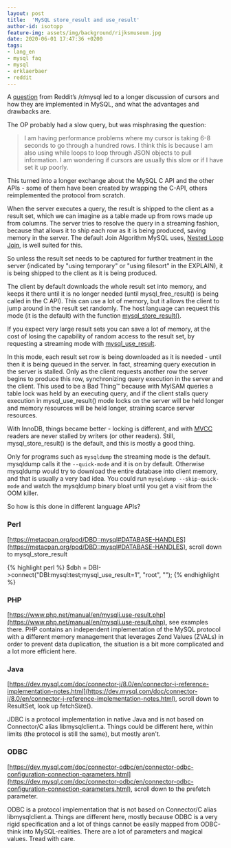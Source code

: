 ```yaml
---
layout: post
title:  'MySQL store_result and use_result'
author-id: isotopp
feature-img: assets/img/background/rijksmuseum.jpg
date: 2020-06-01 17:47:36 +0200
tags:
- lang_en
- mysql faq
- mysql
- erklaerbaer
- reddit
---
```

A [question](https://www.reddit.com/r/mysql/comments/gun836/are_cursors_always_slow/) from Reddit’s /r/mysql led to a longer discussion of cursors and how they are implemented in MySQL, and what the advantages and drawbacks are.

The OP probably had a slow query, but was misphrasing the question:
>I am having performance problems where my cursor is taking 6-8 seconds to go through a hundred rows. I think this is because I am also using while loops to loop through JSON objects to pull information. I am wondering if cursors are usually this slow or if I have set it up poorly.

This turned into a longer exchange about the MySQL C API and the other APIs - some of them have been created by wrapping the C-API, others reimplemented the protocol from scratch.

When the server executes a query, the result is shipped to the client as a result set, which we can imagine as a table made up from rows made up from columns. The server tries to resolve the query in a streaming fashion, because that allows it to ship each row as it is being produced, saving memory in the server. The default Join Algorithm MySQL uses, [Nested Loop Join](https://en.wikipedia.org/wiki/Nested_loop_join), is well suited for this. 

So unless the result set needs to be captured for further treatment in the server (indicated by "using temporary" or "using filesort" in the EXPLAIN), it is being shipped to the client as it is being produced.

The client by default downloads the whole result set into memory, and keeps it there until it is no longer needed (until mysql_free_result() is being called in the C API). This can use a lot of memory, but it allows the client to jump around in the result set randomly. The host language can request this mode (it is the default) with the function [mysql_store_result()](https://dev.mysql.com/doc/refman/8.0/en/mysql-store-result.html).

If you expect very large result sets you can save a lot of memory, at the cost of losing the capability of random access to the result set, by requesting a streaming mode with [mysql_use_result](https://dev.mysql.com/doc/refman/8.0/en/mysql-use-result.html).

In this mode, each result set row is being downloaded as it is needed - until then it is being queued in the server. In fact, streaming query execution in the server is stalled. Only as the client requests another row the server begins to produce this row, synchronizing query execution in the server and the client. This used to be a Bad Thing™ because with MyISAM queries a table lock was held by an executing query, and if the client stalls query execution in mysql_use_result() mode locks on the server will be held longer and memory resources will be held longer, straining scarce server resources.

With InnoDB, things became better - locking is different, and with [MVCC](https://en.wikipedia.org/wiki/Multiversion_concurrency_control) readers are never stalled by writers (or other readers). Still, mysql_store_result() is the default, and this is mostly a good thing.

Only for programs such as `mysqldump` the streaming mode is the default. mysqldump calls it the `--quick-mode` and it is on by default. Otherwise mysqldump would try to download the entire database into client memory, and that is usually a very bad idea. You could run `mysqldump --skip-quick-mode` and watch the mysqldump binary bloat until you get a visit from the OOM killer.

So how is this done in different language APIs?

### Perl

[https://metacpan.org/pod/DBD::mysql#DATABASE-HANDLES](https://metacpan.org/pod/DBD::mysql#DATABASE-HANDLES), scroll down to mysql_store_result

{% highlight perl %}
$dbh = DBI->connect("DBI:mysql:test;mysql_use_result=1", "root", "");
{% endhighlight %}

### PHP

[https://www.php.net/manual/en/mysqli.use-result.php](https://www.php.net/manual/en/mysqli.use-result.php), see examples there. PHP contains an independent implementation of the MySQL protocol with a different memory management that leverages Zend Values (ZVALs) in order to prevent data duplication, the situation is a bit more complicated and a lot more efficient here.

### Java

[https://dev.mysql.com/doc/connector-j/8.0/en/connector-j-reference-implementation-notes.html](https://dev.mysql.com/doc/connector-j/8.0/en/connector-j-reference-implementation-notes.html), scroll down to ResultSet, look up fetchSize().

JDBC is a protocol implementation in native Java and is not based on Connector/C alias libmysqlclient.a. Things could be different here, within limits (the protocol is still the same), but mostly aren't.

### ODBC

[https://dev.mysql.com/doc/connector-odbc/en/connector-odbc-configuration-connection-parameters.html](https://dev.mysql.com/doc/connector-odbc/en/connector-odbc-configuration-connection-parameters.html), scroll down to the prefetch parameter.

ODBC is a protocol implementation that is not based on Connector/C alias libmysqlclient.a. Things are different here, mostly because ODBC is a very rigid specification and a lot of things cannot be easily mapped from ODBC-think into MySQL-realities. There are a lot of parameters and magical values. Tread with care.

